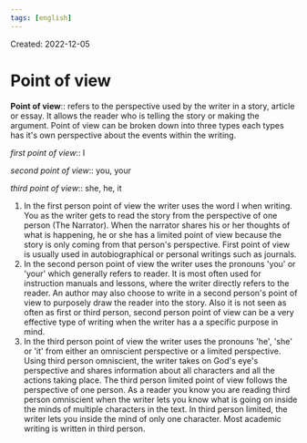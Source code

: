 ```yaml
---
tags: [english] 
---
```

Created: 2022-12-05

# Point of view

**Point of view**:: refers to the perspective used by the writer in a story, article or essay. It allows the reader who is telling the story or making the argument. Point of view can be broken down into three types each types has it's own perspective about the events within the writing. 
<!--SR:!2022-12-14,5,230-->

_first point of view_:: I 
<!--SR:!2022-12-19,10,250-->
_second point of view_:: you, your 
<!--SR:!2022-12-18,9,250-->
_third point of view_:: she, he, it 
<!--SR:!2022-12-17,8,250-->

1. In the first person point of view the writer uses the word I when writing. You as the writer gets to read the story from the perspective of one person (The Narrator). When the narrator shares his or her thoughts of what is happening, he or she has a limited point of view because the story is only coming from that person's perspective. First point of view is usually used in autobiographical or personal writings such as journals.
2. In the second person point of view the writer uses the pronouns 'you' or 'your' which generally refers to reader. It is most often used for instruction manuals and lessons, where the writer directly refers to the reader. An author may also choose to write in a second person's point of view to purposely draw the reader into the story. Also it is not seen as often as first or third person, second person point of view can be a very effective type of writing when the writer has a a specific purpose in mind. 
3. In the third person point of view the writer uses the pronouns 'he', 'she' or 'it' from either an omniscient perspective or a limited perspective. Using third person omniscient, the writer takes on God's eye's perspective and shares information about all characters and all the actions taking place. The third person limited point of view follows the perspective of one person. As a reader you know you are reading third person omniscient when the writer lets you know what is going on inside the minds of multiple characters in the text. In third person limited, the writer lets you inside the mind of only one character. Most academic writing is written in third person.
